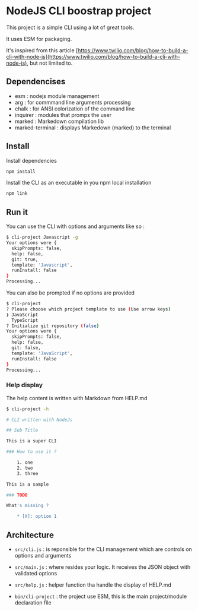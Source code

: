 # NodeJS CLI boostrap project

This project is a simple CLI using a lot of great tools.

It uses ESM for packaging.

It's inspired from this article [https://www.twilio.com/blog/how-to-build-a-cli-with-node-js](https://www.twilio.com/blog/how-to-build-a-cli-with-node-js), but not limited to.

## Dependencises

- esm : nodejs module management
- arg : for commmand line arguments processing
- chalk : for ANSI colorization of the command line
- inquirer : modules that promps the user
- marked : Markedown compilation lib
- marked-terminal : displays Markedown (marked) to the terminal


## Install

Install dependencies

```sh
npm install
```

Install the CLI as an executable in you npm local installation

```sh
npm link
```

## Run it

You can use the CLI with options and arguments like so :

```sh
$ cli-project Javascript -g
Your options were {
  skipPrompts: false,
  help: false,
  git: true,
  template: 'Javascript',
  runInstall: false
}
Processing...

```

You can also be prompted if no options are provided

```sh
$ cli-project
? Please choose which project template to use (Use arrow keys)
❯ JavaScript 
  TypeScript 
? Initialize git repository (false)
Your options were {
  skipPrompts: false,
  help: false,
  git: false,
  template: 'JavaScript',
  runInstall: false
}
Processing...

```

### Help display

The help content is written with Markdown from HELP.md


```sh
$ cli-project -h

# CLI written with NodeJs

## Sub Title

This is a super CLI

### How to use it ?

    1. one
    2. two
    3. three

This is a sample

### TODO

What's missing ?

    * [X]: option 1

```

## Architecture

- `src/cli.js` : is reponsible for the CLI management which are controls on options and arguments
- `src/main.js` : where resides your logic. It receives the JSON object with validated options
- `src/help.js` : helper function tha handle the display of HELP.md

- `bin/cli-project` : the project use ESM, this is the main project/module declaration file

